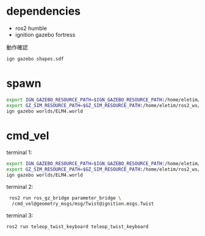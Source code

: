 
# dependencies

- ros2 humble
- ignition gazebo fortress

動作確認
```sh
ign gazebo shapes.sdf
```

# spawn

```sh
export IGN_GAZEBO_RESOURCE_PATH=$IGN_GAZEBO_RESOURCE_PATH:/home/eletim/ros2_ws/src/fortress_sim
export GZ_SIM_RESOURCE_PATH=$GZ_SIM_RESOURCE_PATH:/home/eletim/ros2_ws/src/fortress_sim
ign gazebo worlds/ELM4.world
```

# cmd_vel

terminal 1:
```sh
export IGN_GAZEBO_RESOURCE_PATH=$IGN_GAZEBO_RESOURCE_PATH:/home/eletim/ros2_ws/src/fortress_sim
export GZ_SIM_RESOURCE_PATH=$GZ_SIM_RESOURCE_PATH:/home/eletim/ros2_ws/src/fortress_sim
ign gazebo worlds/ELM4.world
```

terminal 2:
```sh
 ros2 run ros_gz_bridge parameter_bridge \
  /cmd_vel@geometry_msgs/msg/Twist@ignition.msgs.Twist
```

terminal 3:
```sh
ros2 run teleop_twist_keyboard teleop_twist_keyboard 
```

